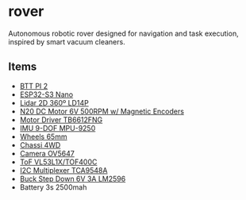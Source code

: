 # rover

Autonomous robotic rover designed for navigation and task execution, inspired by smart vacuum cleaners.

## Items

- [BTT PI 2](https://pt.aliexpress.com/item/1005006869449371.html?spm=a2g0o.order_list.order_list_main.5.6ecdcaa4VrRXkU&gatewayAdapt=glo2bra)
- [ESP32-S3 Nano](https://pt.aliexpress.com/item/1005007291319086.html?spm=a2g0o.order_list.order_list_main.35.6ecdcaa4UuJD2Q&gatewayAdapt=glo2bra)
- [Lidar 2D 360º LD14P](https://pt.aliexpress.com/item/1005008670123046.html?spm=a2g0o.order_list.order_list_main.55.6ecdcaa4UuJD2Q&gatewayAdapt=glo2bra)
- [N20 DC Motor 6V 500RPM w/ Magnetic Encoders](https://pt.aliexpress.com/item/1005004999529855.html?spm=a2g0o.order_list.order_list_main.30.6ecdcaa4UuJD2Q&gatewayAdapt=glo2bra)
- [Motor Driver TB6612FNG](https://pt.aliexpress.com/item/1005005756666126.html?spm=a2g0o.productlist.main.1.5a294de9Wc5ZRX&algo_pvid=71cd1b4f-b381-424e-9564-99293b590a05&algo_exp_id=71cd1b4f-b381-424e-9564-99293b590a05-0&pdp_ext_f=%7B%22order%22%3A%22671%22%2C%22eval%22%3A%221%22%2C%22fromPage%22%3A%22search%22%7D&pdp_npi=6%40dis%21BRL%217.62%217.62%21%21%211.29%211.29%21%402101f4c117603634409795074ee678%2112000034243349943%21sea%21BR%212609103932%21X%211%210%21n_tag%3A-29919%3Bd%3Ab6a655b5%3Bm03_new_user%3A-29895&curPageLogUid=zUc4WJsNfxLW&utparam-url=scene%3Asearch%7Cquery_from%3A%7Cx_object_id%3A1005005756666126%7C_p_origin_prod%3A)
- [IMU 9-DOF MPU-9250](https://pt.aliexpress.com/item/1005007986288616.html?spm=a2g0o.order_list.order_list_main.5.6ecdcaa4UuJD2Q&gatewayAdapt=glo2bra)
- [Wheels 65mm](https://pt.aliexpress.com/item/1005005293126427.html?spm=a2g0o.order_list.order_list_main.25.6ecdcaa4UuJD2Q&gatewayAdapt=glo2bra)
- [Chassi 4WD](https://pt.aliexpress.com/item/1005007026658421.html?spm=a2g0o.order_list.order_list_main.10.6ecdcaa4UuJD2Q&gatewayAdapt=glo2bra)
- [Camera OV5647](https://pt.aliexpress.com/item/1005006279352733.html?spm=a2g0o.productlist.main.4.56ff7acaNgMLwa&algo_pvid=590cb42b-17bc-4a75-8a59-095083667ec9&algo_exp_id=590cb42b-17bc-4a75-8a59-095083667ec9-3&pdp_ext_f=%7B%22order%22%3A%22160%22%2C%22eval%22%3A%221%22%2C%22fromPage%22%3A%22search%22%7D&pdp_npi=6%40dis%21BRL%2150.78%2115.41%21%21%2161.37%2118.63%21%402101f43717603634664327876eb2c9%2112000036586833896%21sea%21BR%212609103932%21X%211%210%21n_tag%3A-29919%3Bd%3Ab6a655b5%3Bm03_new_user%3A-29895%3BpisId%3A5000000189119060&curPageLogUid=QsAUfhIPxS6e&utparam-url=scene%3Asearch%7Cquery_from%3A%7Cx_object_id%3A1005006279352733%7C_p_origin_prod%3A)
- [ToF VL53L1X/TOF400C](https://pt.aliexpress.com/item/1005009534829792.html?spm=a2g0o.order_list.order_list_main.15.6ecdcaa4UuJD2Q&gatewayAdapt=glo2bra)
- [I2C Multiplexer TCA9548A](https://pt.aliexpress.com/item/1005004996004241.html?spm=a2g0o.order_list.order_list_main.40.6ecdcaa4UuJD2Q&gatewayAdapt=glo2bra)
- [Buck Step Down 6V 3A LM2596](https://pt.aliexpress.com/item/1005004904872120.html?spm=a2g0o.productlist.main.1.247aQ8EzQ8EzIh&algo_pvid=fa976dd3-413a-4973-a478-7f35917bc933&algo_exp_id=fa976dd3-413a-4973-a478-7f35917bc933-0&pdp_ext_f=%7B%22order%22%3A%224486%22%2C%22eval%22%3A%221%22%2C%22fromPage%22%3A%22search%22%7D&pdp_npi=6%40dis%21BRL%219.05%219.05%21%21%211.52%211.52%21%402103245417604675374551769ecefd%2112000030968453860%21sea%21BR%212609103932%21X%211%210%21n_tag%3A-29919%3Bd%3Ab6a655b5%3Bm03_new_user%3A-29895&curPageLogUid=z1bw25fOyK5P&utparam-url=scene%3Asearch%7Cquery_from%3A%7Cx_object_id%3A1005004904872120%7C_p_origin_prod%3A)
- Battery 3s 2500mah
